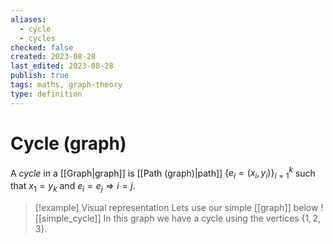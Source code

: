 ```yaml
---
aliases:
  - cycle
  - cycles
checked: false
created: 2023-08-28
last_edited: 2023-08-28
publish: true
tags: maths, graph-theory
type: definition
---
```

# Cycle (graph)

A *cycle* in a [[Graph|graph]] is [[Path (graph)|path]] $\{e_i = (x_i, y_i)\}_{i=1}^{k}$  such that $x_1 = y_k$ and $e_i = e_j \Rightarrow i = j$.

> [!example] Visual representation
> Lets use our simple [[graph]] below
> ![[simple_cycle]]
> In this graph we have a cycle using the vertices $\{1,2,3\}$.
